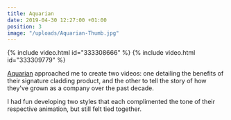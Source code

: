 ```yaml
---
title: Aquarian
date: 2019-04-30 12:27:00 +01:00
position: 3
image: "/uploads/Aquarian-Thumb.jpg"
---
```


{% include video.html id="333308666" %}
{% include video.html id="333309779" %}

[Aquarian](https://www.aquariancladding.co.uk/) approached me to create two videos: one detailing the benefits of their signature cladding product, and the other to tell the story of how they've grown as a company over the past decade.

I had fun developing two styles that each complimented the tone of their respective animation, but still felt tied together.